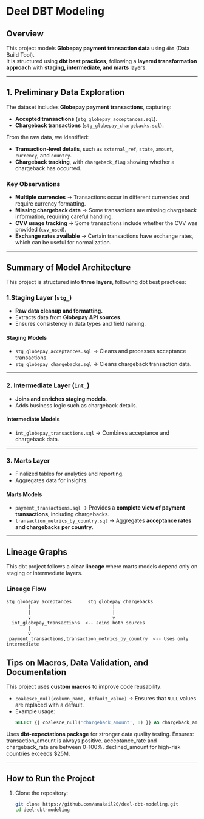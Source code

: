 # Deel DBT Modeling

## Overview
This project models **Globepay payment transaction data** using `dbt` (Data Build Tool).  
It is structured using **dbt best practices**, following a **layered transformation approach** with **staging, intermediate, and marts** layers.

---

##  1. Preliminary Data Exploration
The dataset includes **Globepay payment transactions**, capturing:
- **Accepted transactions** (`stg_globepay_acceptances.sql`).
- **Chargeback transactions** (`stg_globepay_chargebacks.sql`).

From the raw data, we identified:
- **Transaction-level details**, such as `external_ref`, `state`, `amount`, `currency`, and `country`.
- **Chargeback tracking**, with `chargeback_flag` showing whether a chargeback has occurred.

### Key Observations
- **Multiple currencies** → Transactions occur in different currencies and require currency formatting.  
- **Missing chargeback data** → Some transactions are missing chargeback information, requiring careful handling.  
- **CVV usage tracking** → Some transactions include whether the CVV was provided (`cvv_used`).  
- **Exchange rates available** → Certain transactions have exchange rates, which can be useful for normalization.  

---

## Summary of Model Architecture
This project is structured into **three layers**, following dbt best practices:

### 1️.Staging Layer (`stg_`)
- **Raw data cleanup and formatting.**
- Extracts data from **Globepay API sources**.
- Ensures consistency in data types and field naming.

#### Staging Models
- `stg_globepay_acceptances.sql` → Cleans and processes acceptance transactions.
- `stg_globepay_chargebacks.sql` → Cleans chargeback transaction data.

---

### 2️. Intermediate Layer (`int_`)
- **Joins and enriches staging models**.
- Adds business logic such as chargeback details.

#### Intermediate Models
- `int_globepay_transactions.sql` → Combines acceptance and chargeback data.

---

### 3️. Marts Layer 
- Finalized tables for analytics and reporting.
- Aggregates data for insights.

#### Marts Models
- `payment_transactions.sql` → Provides a **complete view of payment transactions**, including chargebacks.
- `transaction_metrics_by_country.sql` → Aggregates **acceptance rates and chargebacks per country**.

---

## Lineage Graphs
This dbt project follows a **clear lineage** where marts models depend only on staging or intermediate layers.

### Lineage Flow
```plaintext
stg_globepay_acceptances      stg_globepay_chargebacks
        |                              |
        |                              |
        v                              v
  int_globepay_transactions  <-- Joins both sources
        |
        v
 payment_transactions,transaction_metrics_by_country  <-- Uses only intermediate
```

## Tips on Macros, Data Validation, and Documentation

This project uses **custom macros** to improve code reusability:
- `coalesce_null(column_name, default_value)` → Ensures that `NULL` values are replaced with a default.
- Example usage:
  ```sql
  SELECT {{ coalesce_null('chargeback_amount', 0) }} AS chargeback_amount

Uses **dbt-expectations package** for stronger data quality testing.
Ensures:
transaction_amount is always positive.
acceptance_rate and chargeback_rate are between 0-100%.
declined_amount for high-risk countries exceeds $25M.


---

## **How to Run the Project**
1. Clone the repository:
   ```sh
   git clone https://github.com/anakail20/deel-dbt-modeling.git
   cd deel-dbt-modeling
   
